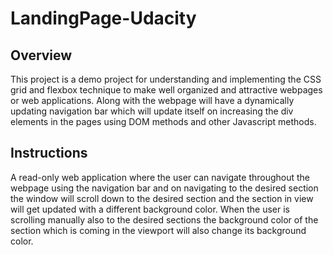 # LandingPage-Udacity

## Overview

This project is a demo project for understanding and implementing the CSS grid and flexbox technique to make well organized and attractive webpages or web applications.
Along with the webpage will have a dynamically updating navigation bar which will update itself on increasing the div elements in the pages using DOM methods and other Javascript methods.

## Instructions

A read-only web application where the user can navigate throughout the webpage using the navigation bar and on navigating to the desired section the window will scroll down to the desired section and the section in view will get updated with a different background color. 
When the user is scrolling manually also to the desired sections the background color of the section which is coming in the viewport will also change its background color.
